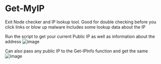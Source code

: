 # Get-MyIP
Exit Node checker and IP lookup tool. Good for double checking before you click links or blow up malware
Includes some lookup data about the IP


Run the script to get your current Public IP as well as information about the address
![image](https://user-images.githubusercontent.com/65114647/173103528-ed3c3532-3ce5-48d1-b302-88729254e237.png)

Can also pass any public IP to the Get-IPInfo function and get the same
![image](https://user-images.githubusercontent.com/65114647/173103693-9d2d0091-3746-469f-a706-3991041d01c0.png)
